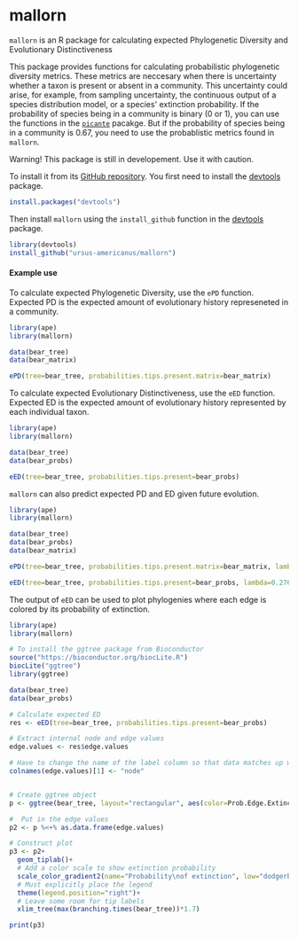 # mallorn
`mallorn` is an R package for calculating expected Phylogenetic Diversity and Evolutionary Distinctiveness

This package provides functions for calculating probabilistic phylogenetic diversity metrics. These metrics are neccesary when there is uncertainty whether a taxon is present or absent in a community. This uncertainty could arise, for example, from sampling uncertainty, the continuous output of a species distribution model, or a species' extinction probability. If the probability of species being in a community is binary (0 or 1), you can use the functions in the [`picante`](https://cran.r-project.org/web/packages/picante/index.html) pacakge. But if the probability of species being in a community is 0.67, you need to use the probablistic metrics found in `mallorn`.

Warning! This package is still in developement. Use it with caution.

To install it from its
[GitHub repository](https://github.com/ursus-americanus/mallorn). You first need to
install the [devtools](https://github.com/hadley/devtools) package.

```r
install.packages("devtools")
```

Then install `mallorn` using the `install_github` function in the
[devtools](https://github.com/hadley/devtools) package.

```r
library(devtools)
install_github("ursus-americanus/mallorn")
```

#### Example use

To calculate expected Phylogenetic Diversity, use the `ePD` function. Expected PD is the expected amount of evolutionary history represeneted in a community.

```r
library(ape)
library(mallorn)

data(bear_tree)
data(bear_matrix)

ePD(tree=bear_tree, probabilities.tips.present.matrix=bear_matrix)
```


To calculate expected Evolutionary Distinctiveness, use the `eED` function. Expected ED is the expected amount of evolutionary history represented by each individual taxon.

```r
library(ape)
library(mallorn)

data(bear_tree)
data(bear_probs)

eED(tree=bear_tree, probabilities.tips.present=bear_probs)
```


`mallorn` can also predict expected PD and ED given future evolution.

```r
library(ape)
library(mallorn)

data(bear_tree)
data(bear_probs)
data(bear_matrix)

ePD(tree=bear_tree, probabilities.tips.present.matrix=bear_matrix, lambda=0.276, mu=0.272, tMa=2)

eED(tree=bear_tree, probabilities.tips.present=bear_probs, lambda=0.276, mu=0.272, tMa=2)
```


The output of `eED` can be used to plot phylogenies where each edge is colored by its probability of extinction.

```r
library(ape)
library(mallorn)

# To install the ggtree package from Bioconductor
source("https://bioconductor.org/biocLite.R")
biocLite("ggtree")
library(ggtree)

data(bear_tree)
data(bear_probs)

# Calculate expected ED
res <- eED(tree=bear_tree, probabilities.tips.present=bear_probs)

# Extract internal node and edge values
edge.values <- res$edge.values

# Have to change the name of the label column so that data matches up with ggtree
colnames(edge.values)[1] <- "node"


# Create ggtree object
p <- ggtree(bear_tree, layout="rectangular", aes(color=Prob.Edge.Extinct.t), size=1)

#  Put in the edge values
p2 <- p %<+% as.data.frame(edge.values)

# Construct plot
p3 <- p2+
  geom_tiplab()+
  # Add a color scale to show extinction probability
  scale_color_gradient2(name="Probability\nof extinction", low="dodgerblue2", mid="bisque", high="red1", midpoint=.50, guide="colorbar")+
  # Must explicitly place the legend
  theme(legend.position="right")+
  # Leave some room for tip labels
  xlim_tree(max(branching.times(bear_tree))*1.7)

print(p3)
```

